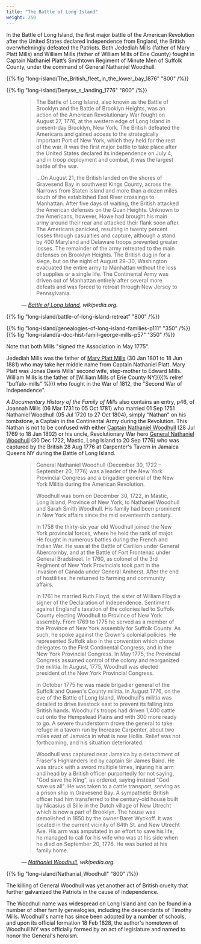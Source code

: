 ```yaml
---
title: "The Battle of Long Island"
weight: 250
---
```


In the Battle of Long Island, the first major battle of the American Revolution after the United States declared independence from England, the British overwhelmingly defeated the Patriots. Both Jedediah Mills (father of Mary Platt Mills) and William Mills (father of William Mills of Erie County) fought in Captain Nathaniel Platt’s Smithtown Regiment of Minute Men of Suffolk County, under the command of General Nathaniel Woodhull. 

<!--more-->

{{% fig "long-island/The_British_fleet_in_the_lower_bay_1876" "800" /%}}

{{% fig "long-island/Denyse_s_landing_1776" "800" /%}}

<figure>
<blockquote>
<p>
The Battle of Long Island, also known as the Battle of Brooklyn and the Battle of Brooklyn Heights, was an action of the American Revolutionary War fought on August 27, 1776, at the western edge of Long Island in present-day Brooklyn, New York. The British defeated the Americans and gained access to the strategically important Port of New York, which they held for the rest of the war. It was the first major battle to take place after the United States declared its independence on July 4, and in troop deployment and combat, it was the largest battle of the war.
</p>
<p>
...On August 21, the British landed on the shores of Gravesend Bay in southwest Kings County, across the Narrows from Staten Island and more than a dozen miles south of the established East River crossings to Manhattan. After five days of waiting, the British attacked the American defenses on the Guan Heights. Unknown to the Americans, however, Howe had brought his main army around their rear and attacked their flank soon after. The Americans panicked, resulting in twenty percent losses through casualties and capture, although a stand by 400 Maryland and Delaware troops prevented greater losses. The remainder of the army retreated to the main defenses on Brooklyn Heights. The British dug in for a siege, but on the night of August 29–30, Washington evacuated the entire army to Manhattan without the loss of supplies or a single life. The Continental Army was driven out of Manhattan entirely after several more defeats and was forced to retreat through New Jersey to Pennsylvania.
</p>
</blockquote>
<figcaption>
<cite>—
<a href="https://en.wikipedia.org/wiki/Battle_of_Long_Island">Battle of Long Island</a>, wikipedia.org.
</cite>
</figcaption>
</figure>

{{% fig "long-island/battle-of-long-island-retreat" "800" /%}}

<div class="cols">
{{% fig "long-island/genealogies-of-long-island-families-p111" "350" /%}}
{{% fig "long-island/a-doc-hist-famil-george-mills-p57" "350" /%}}
</div>

Note that both Mills "signed the Association in May 1775". 

Jedediah Mills was the father of [Mary Platt Mills](https://www.findagrave.com/memorial/138421346/mary-p.-mills) (30 Jan 1801 to 18 Jun 1881) who may take her middle name from Captain Nathaniel Platt. Mary Platt was Jonas Davis Mills' second wife, step-mother to Edward Mills. William Mills is the father of [William Mills of Erie County NY]({{% relref "buffalo-mills" %}}) who fought in the War of 1812, the "Second War of Independence".

*A Documentary History of the Family of Mills* also contains an entry, p46, of Joannah Mills (06 Mar 1731 to 05 Oct 1781) who married 01 Sep 1751 Nathaniel Woodhull (05 Jul 1720 to 27 Oct 1804), simply "Nathan" on his tombstone, a Captain in the Continental Army during the Revolution. This Nathan is not to be confused with either [Captain Nathaniel Woodhull](https://www.findagrave.com/memorial/166639352/nathaniel-woodhull) (28 Jul 1769 to 18 Jan 1802) or his uncle, Revolutionary War hero [General Nathaniel Woodhull](https://www.findagrave.com/memorial/21423702/nathaniel-woodhull) (30 Dec 1722, Mastic, Long Island to 20 Sep 1776) who was captured by the British 28 Aug 1776 at Carpenter's Tavern in Jamaica Queens NY during the Battle of Long Island. 

<figure>
<blockquote>
<p>
General Nathaniel Woodhull (December 30, 1722 – September 20, 1776) was a leader of the New York Provincial Congress and a brigadier general of the New York Militia during the American Revolution.
</p>
<p>
Woodhull was born on December 30, 1722, in Mastic, Long Island, Province of New York, to Nathaniel Woodhull and Sarah Smith Woodhull. His family had been prominent in New York affairs since the mid seventeenth century.
</p>
<p>
In 1758 the thirty-six year old Woodhull joined the New York provincial forces, where he held the rank of major. He fought in numerous battles during the French and Indian War. He was at the Battle of Carillon under General Abercromby, and at the Battle of Fort Frontenac under General Bradstreet. In 1760, as colonel of the 3rd Regiment of New York Provincials took part in the invasion of Canada under General Amherst. After the end of hostilities, he returned to farming and community affairs.
</p>
</p>
In 1761 he married Ruth Floyd, the sister of William Floyd a signer of the Declaration of Independence. Sentiment against England's taxation of the colonies led to Suffolk County electing Woodhull to Province of New York assembly. From 1769 to 1775 he served as a member of the Province of New York assembly for Suffolk County. As such, he spoke against the Crown's colonial policies. He represented Suffolk also in the convention which chose delegates to the First Continental Congress, and in the New York Provincial Congress. In May 1775, the Provincial Congress assumed control of the colony and reorganized the militia. In August, 1775, Woodhull was elected president of the New York Provincial Congress.
<p>
</p>
In October 1775 he was made brigadier general of the Suffolk and Queen's County militia. In August 1776, on the eve of the Battle of Long Island, Woodhull's militia was detailed to drive livestock east to prevent its falling into British hands. Woodhull's troops had driven 1,400 cattle out onto the Hempstead Plains and with 300 more ready to go. A severe thunderstorm drove the general to take refuge in a tavern run by Increase Carpenter, about two miles east of Jamaica in what is now Hollis. Relief was not forthcoming, and his situation deteriorated.
</p>
<p>
Woodhull was captured near Jamaica by a detachment of Fraser's Highlanders led by captain Sir James Baird. He was struck with a sword multiple times, injuring his arm and head by a British officer purportedly for not saying, "God save the King", as ordered, saying instead "God save us all". He was taken to a cattle transport, serving as a prison ship in Gravesend Bay. A sympathetic British officer had him transferred to the century-old house built by Nicasius di Sille in the Dutch village of New Utrecht which is now a part of Brooklyn. The house was demolished in 1850 by the owner Baret Wyckoff. It was located in the current vicinity of 84th St. and New Utrecht Ave. His arm was amputated in an effort to save his life, he managed to call for his wife who was at his side when he died on September 20, 1776. He was buried at his family home.
</p>
</blockquote>
<figcaption>
<cite>—
<a href="https://en.wikipedia.org/wiki/Nathaniel_Woodhull">Nathaniel Woodhull</a>, wikipedia.org.
</cite>
</figcaption>
</figure>

{{% fig "long-island/Nathanial_Woodhull" "800" /%}}

The killing of General Woodhull was yet another act of British cruelty that further galvanized the Patriots in the cause of independence.

The Woodhull name was widespread on Long Island and can be found in a number of other family genealogies, including the descendants of Timothy Mills. Woodhull's name has since been adopted by a number of schools, and upon its official formation 18 Feb 1828, the author's hometown of Woodhull NY was officially formed by an act of legislature and named to honor the General's heroism. 
